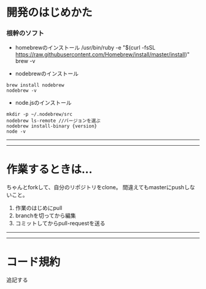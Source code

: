 # 開発のはじめかた
### 根幹のソフト
- homebrewのインストール
/usr/bin/ruby -e "$(curl -fsSL https://raw.githubusercontent.com/Homebrew/install/master/install)"
brew -v


- nodebrewのインストール
```
brew install nodebrew
nodebrew -v
```

- node.jsのインストール
```
mkdir -p ~/.nodebrew/src
nodebrew ls-remote //バージョンを選ぶ
nodebrew install-binary {version}
node -v
```

---
---

# 作業するときは...
ちゃんとforkして、自分のリポジトリをclone。
間違えてもmasterにpushしないこと。
1. 作業のはじめにpull
2. branchを切ってから編集
3. コミットしてからpull-requestを送る

---
---

# コード規約
追記する

